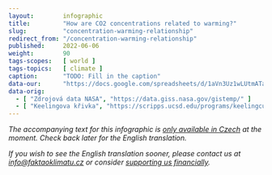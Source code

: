 ```yaml
---
layout:        infographic
title:         "How are CO2 concentrations related to warming?"
slug:          "concentration-warming-relationship"
redirect_from: "/concentration-warming-relationship"
published:     2022-06-06
weight:        90
tags-scopes:   [ world ]
tags-topics:   [ climate ]
caption:       "TODO: Fill in the caption"
data-our:      "https://docs.google.com/spreadsheets/d/1aVn3Uz1wLUtmATagtZHEpeayiee6uy_BRAivZPwfb2s/edit?usp=sharing"
data-orig:
  - [ "Zdrojová data NASA", "https://data.giss.nasa.gov/gistemp/" ]
  - [ "Keelingova křivka", "https://scripps.ucsd.edu/programs/keelingcurve/" ]
---
```


_The accompanying text for this infographic is [only available in Czech](https://faktaoklimatu.cz/infografiky/souvislost-koncentrace-oteplovani) at the moment. Check back later for the English translation._

_If you wish to see the English translation sooner, please contact us at [info@faktaoklimatu.cz](mailto:info@faktaoklimatu.cz) or consider [supporting us financially](https://www.darujme.cz/projekt/1203742)._
